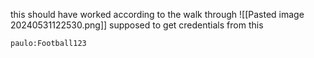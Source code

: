 this should have worked according to the walk through
![[Pasted image 20240531122530.png]]
supposed to get credentials from this

`paulo:Football123`